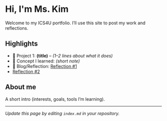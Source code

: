 # Hi, I'm Ms. Kim
Welcome to my ICS4U portfolio. I’ll use this site to post my work and reflections.

## Highlights
- 🔧 Project 1: **(title)** – *(1–2 lines about what it does)*
- 🧠 Concept I learned: *(short note)*
- 📝 Blog/Reflection: [Reflection #1](./posts/first_reflection.md)
- [Reflection #2 ](./posts/second_reflection.md)

## About me
A short intro (interests, goals, tools I’m learning).

---
*Update this page by editing `index.md` in your repository.*
